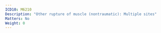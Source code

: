```yaml
---
ICD10: M6210
Description: "Other rupture of muscle (nontraumatic): Multiple sites"
Matters: No
Weight: 0
---
```


